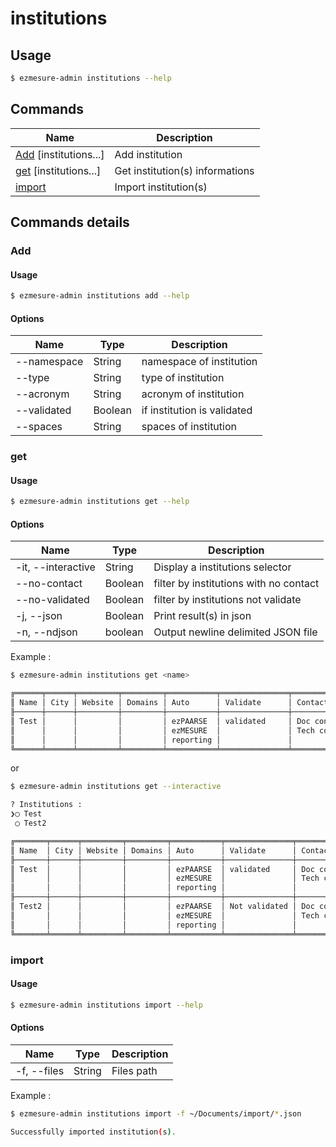 # institutions

## Usage

```bash
$ ezmesure-admin institutions --help
```

## Commands

| Name | Description |
| --- | --- |
| [Add](#add) [institutions...] | Add institution |
| [get](#get) [institutions...] | Get institution(s) informations |
| [import](#import) | Import institution(s) |

## Commands details

### Add

#### Usage

```bash
$ ezmesure-admin institutions add --help
```

#### Options
| Name | Type | Description |
| --- | --- | --- |
| --namespace | String | namespace of institution |
| --type | String | type of institution |
| --acronym | String | acronym of institution |
| --validated | Boolean | if institution is validated |
| --spaces | String | spaces of institution |

### get

#### Usage

```bash
$ ezmesure-admin institutions get --help
```
#### Options
| Name | Type | Description |
| --- | --- | --- |
| -it, --interactive | String | Display a institutions selector |
| --no-contact | Boolean | filter by institutions with no contact |
| --no-validated | Boolean | filter by institutions not validate |
| -j, --json | Boolean | Print result(s) in json |
| -n, --ndjson | boolean | Output newline delimited JSON file |

Example :

```bash
$ ezmesure-admin institutions get <name>

╔══════╤══════╤═════════╤═════════╤═══════════╤═══════════════╤═══════════════════════════════╗
║ Name │ City │ Website │ Domains │ Auto      │ Validate      │ Contact                       ║
╟──────┼──────┼─────────┼─────────┼───────────┼───────────────┼───────────────────────────────╢
║ Test │      │         │         │ ezPAARSE  │ validated     │ Doc contact : ezmesure-admin  ║
║      │      │         │         │ ezMESURE  │               │ Tech contact : ezmesure-admin ║
║      │      │         │         │ reporting │               │                               ║
╚══════╧══════╧═════════╧═════════╧═══════════╧═══════════════╧═══════════════════════════════╝
```

or 

```bash
$ ezmesure-admin institutions get --interactive

? Institutions : 
❯◯ Test
 ◯ Test2

╔═══════╤══════╤═════════╤═════════╤═══════════╤═══════════════╤═══════════════════════════════╗
║ Name  │ City │ Website │ Domains │ Auto      │ Validate      │ Contact                       ║
╟───────┼──────┼─────────┼─────────┼───────────┼───────────────┼───────────────────────────────╢
║ Test  │      │         │         │ ezPAARSE  │ validated     │ Doc contact : ezmesure-admin  ║
║       │      │         │         │ ezMESURE  │               │ Tech contact : ezmesure-admin ║
║       │      │         │         │ reporting │               │                               ║
╟───────┼──────┼─────────┼─────────┼───────────┼───────────────┼───────────────────────────────╢
║ Test2 │      │         │         │ ezPAARSE  │ Not validated │ Doc contact : ezmesure-admin  ║
║       │      │         │         │ ezMESURE  │               │ Tech contact : ezmesure-admin ║
║       │      │         │         │ reporting │               │                               ║
╚═══════╧══════╧═════════╧═════════╧═══════════╧═══════════════╧═══════════════════════════════╝
```

### import

#### Usage

```bash
$ ezmesure-admin institutions import --help
```

#### Options
| Name | Type | Description |
| --- | --- | --- |
| -f, --files | String | Files path |

Example :

```bash
$ ezmesure-admin institutions import -f ~/Documents/import/*.json

Successfully imported institution(s).

